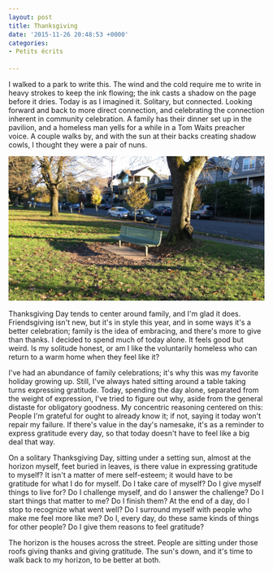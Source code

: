 ```yaml
---
layout: post
title: Thanksgiving
date: '2015-11-26 20:48:53 +0000'
categories:
- Petits écrits

---
```


I walked to a park to write this. The wind and the cold require me to write in heavy strokes to keep the ink flowing; the ink casts a shadow on the page before it dries. Today is as I imagined it. Solitary, but connected. Looking forward and back to more direct connection, and celebrating the connection inherent in community celebration. A family has their dinner set up in the pavilion, and a homeless man yells for a while in a Tom Waits preacher voice. A couple walks by, and with the sun at their backs creating shadow cowls, I thought they were a pair of nuns.

![Park bench with neighborhood homes in the background](/media/portland-park-bench.jpg "Horizon")

Thanksgiving Day tends to center around family, and I'm glad it does. Friendsgiving isn't new, but it's in style this year, and in some ways it's a better celebration; family is the idea of embracing, and there's more to give than thanks.<!--more--> I decided to spend much of today alone. It feels good but weird. Is my solitude honest, or am I like the voluntarily homeless who can return to a warm home when they feel like it?

I've had an abundance of family celebrations; it's why this was my favorite holiday growing up. Still, I've always hated sitting around a table taking turns expressing gratitude. Today, spending the day alone, separated from the weight of expression, I've tried to figure out why, aside from the general distaste for obligatory goodness. My concentric reasoning centered on this: People I'm grateful for ought to already know it; if not, saying it today won't repair my failure. If there's value in the day's namesake, it's as a reminder to express gratitude every day, so that today doesn't have to feel like a big deal that way.

On a solitary Thanksgiving Day, sitting under a setting sun, almost at the horizon myself, feet buried in leaves, is there value in expressing gratitude to myself? It isn't a matter of mere self-esteem; it would have to be gratitude for what I do for myself. Do I take care of myself? Do I give myself things to live for? Do I challenge myself, and do I answer the challenge? Do I start things that matter to me? Do I finish them? At the end of a day, do I stop to recognize what went well? Do I surround myself with people who make me feel more like me? Do I, every day, do these same kinds of things for other people? Do I give them reasons to feel gratitude?

The horizon is the houses across the street. People are sitting under those roofs giving thanks and giving gratitude. The sun's down, and it's time to walk back to my horizon, to be better at both.
